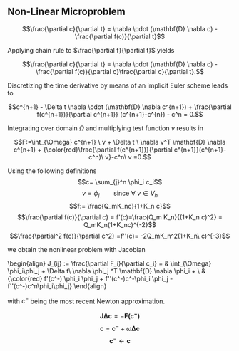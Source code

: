 ## Non-Linear Microproblem

$$\frac{\partial c}{\partial t} = \nabla \cdot (\mathbf{D} \nabla c) - \frac{\partial f(c)}{\partial t}$$

Applying chain rule to $\frac{\partial f}{\partial t}$ yields

$$\frac{\partial c}{\partial t} = \nabla \cdot (\mathbf{D} \nabla c) - \frac{\partial f(c)}{\partial c}\frac{\partial c}{\partial t}.$$

Discretizing the time derivative by means of an implicit Euler scheme leads to

$$c^{n+1} - \Delta t \nabla \cdot (\mathbf{D} \nabla c^{n+1}) + \frac{\partial f(c^{n+1})}{\partial c^{n+1}} (c^{n+1}-c^{n}) - c^n = 0.$$

Integrating over domain $\Omega$ and multiplying test function $v$ results in

$$F:=\int_{\Omega} c^{n+1} \ v + \Delta t \ \nabla v^T \mathbf{D} \nabla c^{n+1} + {\color{red}\frac{\partial f(c^{n+1})}{\partial c^{n+1}}(c^{n+1}-c^n)\ v}-c^n\ v =0.$$

Using the following definitions
$$c= \sum_{j}^n \phi_i c_i$$
$$v = \phi_j \qquad \text{since } \forall \ v \in V_h $$
$$f:= \frac{Q_mK_nc}{1+K_n c}$$
$$\frac{\partial f(c)}{\partial c} = f'(c)=\frac{Q_m K_n}{(1+K_n c)^2} = Q_mK_n(1+K_nc)^{-2}$$
$$\frac{\partial^2 f(c)}{\partial c^2} =f''(c)= -2Q_mK_n^2(1+K_n\ c)^{-3}$$

we obtain the nonlinear problem with Jacobian


\begin{align}
J_{ij} := \frac{\partial F_i}{\partial c_i} = & \int_{\Omega} \phi_i\phi_j + \Delta t\ \nabla \phi_j ^T \mathbf{D} \nabla \phi_i + \\
 & {\color{red} f'(c^-) \phi_i \phi_j + f''(c^-)c^-\phi_i \phi_j - f''(c^-)c^n\phi_i\phi_j}
\end{align}

with $c^-$ being the most recent Newton approximation. 

$$\mathbf{J} \mathbf{\Delta c} = -\mathbf{F(c^-)}$$
$$\mathbf{c} = \mathbf{c}^- + \omega \mathbf{\Delta c}$$
$$\mathbf{c}^-\leftarrow \mathbf{c}$$
